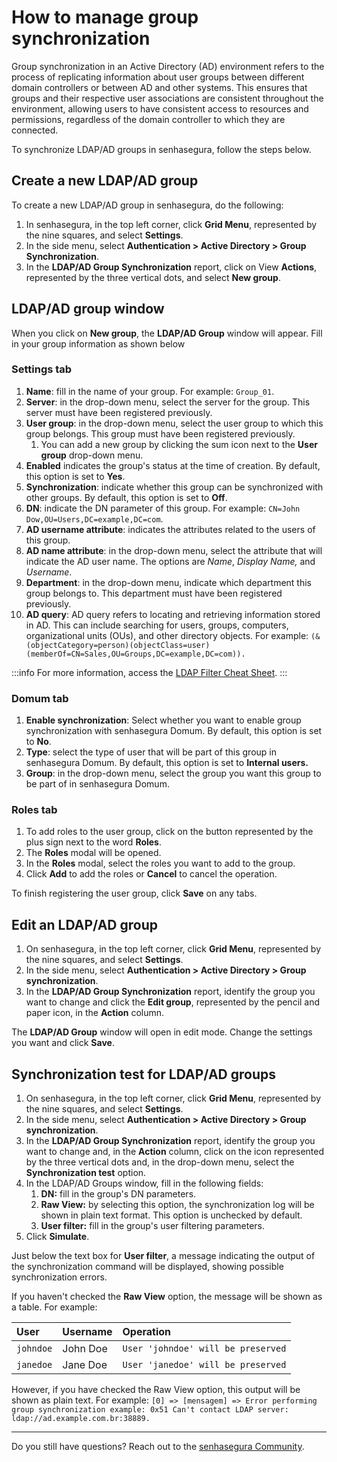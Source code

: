 # How to manage group synchronization

Group synchronization in an Active Directory (AD) environment refers to the process of replicating information about user groups between different domain controllers or between AD and other systems. This ensures that groups and their respective user associations are consistent throughout the environment, allowing users to have consistent access to resources and permissions, regardless of the domain controller to which they are connected.

To synchronize LDAP/AD groups in senhasegura, follow the steps below.

## Create a new LDAP/AD group

To create a new LDAP/AD group in senhasegura, do the following:

1. In senhasegura, in the top left corner, click **Grid Menu**, represented by the nine squares, and select **Settings**.  
2. In the side menu, select **Authentication \> Active Directory \> Group Synchronization**.  
3. In the **LDAP/AD Group Synchronization** report, click on View **Actions**, represented by the three vertical dots, and select **New group**.

## LDAP/AD group window

When you click on **New group**, the **LDAP/AD Group** window will appear. Fill in your group information as shown below

### Settings tab

1. **Name**: fill in the name of your group. For example: `Group_01`.  
2. **Server**: in the drop-down menu, select the server for the group. This server must have been registered previously.  
3. **User group**: in the drop-down menu, select the user group to which this group belongs. This group must have been registered previously.  
   1. You can add a new group by clicking the sum icon next to the **User group** drop-down menu.  
4. **Enabled** indicates the group's status at the time of creation. By default, this option is set to **Yes**.  
5. **Synchronization**: indicate whether this group can be synchronized with other groups. By default, this option is set to **Off**.  
6. **DN**: indicate the DN parameter of this group. For example: `CN=John Dow,OU=Users,DC=example,DC=com`.  
7. **AD username attribute**: indicates the attributes related to the users of this group.  
8. **AD name attribute**: in the drop-down menu, select the attribute that will indicate the AD user name. The options are *Name*, *Display Name,* and *Username*.  
9. **Department**: in the drop-down menu, indicate which department this group belongs to. This department must have been registered previously.  
10. **AD query**: AD query refers to locating and retrieving information stored in AD. This can include searching for users, groups, computers, organizational units (OUs), and other directory objects. For example: `(&(objectCategory=person)(objectClass=user)(memberOf=CN=Sales,OU=Groups,DC=example,DC=com)).`

 :::info
For more information, access the [LDAP Filter Cheat Sheet](https://cheatography.com/pamymaf/cheat-sheets/ldap-filters/).
:::

### Domum tab

1. **Enable synchronization**: Select whether you want to enable group synchronization with senhasegura Domum. By default, this option is set to **No**.  
2. **Type**: select the type of user that will be part of this group in senhasegura Domum. By default, this option is set to **Internal users.**  
3. **Group**: in the drop-down menu, select the group you want this group to be part of in senhasegura Domum.

### Roles tab

1. To add roles to the user group, click on the button represented by the plus sign next to the word **Roles**.   
2. The **Roles** modal will be opened.  
3. In the **Roles** modal, select the roles you want to add to the group.  
4. Click **Add** to add the roles or **Cancel** to cancel the operation.

To finish registering the user group, click **Save** on any tabs.

## Edit an LDAP/AD group

1. On senhasegura, in the top left corner, click **Grid Menu**, represented by the nine squares, and select **Settings**.  
2. In the side menu, select **Authentication \> Active Directory \> Group synchronization**.  
3. In the **LDAP/AD Group Synchronization** report, identify the group you want to change and click the **Edit group**, represented by the pencil and paper icon, in the **Action** column.

The **LDAP/AD Group** window will open in edit mode. Change the settings you want and click **Save**.

## Synchronization test for LDAP/AD groups

1. On senhasegura, in the top left corner, click **Grid Menu**, represented by the nine squares, and select **Settings**.  
2. In the side menu, select **Authentication \> Active Directory \> Group synchronization**.  
3. In the **LDAP/AD Group Synchronization** report, identify the group you want to change and, in the **Action** column, click on the icon represented by the three vertical dots and, in the drop-down menu, select the **Synchronization test** option.  
4. In the LDAP/AD Groups window, fill in the following fields:  
   1. **DN:** fill in the group's DN parameters.  
   2. **Raw View:** by selecting this option, the synchronization log will be shown in plain text format. This option is unchecked by default.  
   3. **User filter:** fill in the group's user filtering parameters.  
5. Click **Simulate**.

Just below the text box for **User filter**, a message indicating the output of the synchronization command will be displayed, showing possible synchronization errors.

If you haven't checked the **Raw View** option, the message will be shown as a table. For example:

| User | Username | Operation |
| :---- | :---- | :---- |
| `johndoe` | John Doe | `User 'johndoe' will be preserved` |
| `janedoe` | Jane Doe | `User 'janedoe' will be preserved` |

However, if you have checked the Raw View option, this output will be shown as plain text. For example: `[0] => [mensagem] => Error performing group synchronization example: 0x51 Can't contact LDAP server: ldap://ad.example.com.br:38889.`  

---

Do you still have questions? Reach out to the [senhasegura Community](https://community.senhasegura.io/).